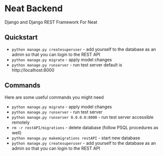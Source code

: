 # Neat Backend

Django  and Django REST Framework For Neat

## Quickstart

* `python manage.py createsuperuser` - add yourself to the database as an admin so that you can login to the REST API
* `python manage.py migrate` - apply model changes
* `python manage.py runserver` - run test server default is http://localhost:8000

## Commands

Here are some useful commands you might need

* `python manage.py migrate` - apply model changes
* `python manage.py runserver` - run test server
* `python manage.py runserver 0.0.0.0:8000` - run test server accessible remotely
* `rm -r restAPI/migrations` - delete database (follow PSQL procedures as well)
* `python manage.py makemigrations restAPI` - start new database
* `python manage.py createsuperuser` - add yourself to the database as an admin so that you can login to the REST API
